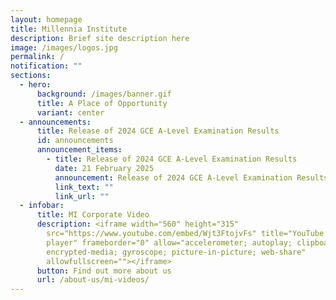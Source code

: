 ```yaml
---
layout: homepage
title: Millennia Institute
description: Brief site description here
image: /images/logos.jpg
permalink: /
notification: ""
sections:
  - hero:
      background: /images/banner.gif
      title: A Place of Opportunity
      variant: center
  - announcements:
      title: Release of 2024 GCE A-Level Examination Results
      id: announcements
      announcement_items:
        - title: Release of 2024 GCE A-Level Examination Results
          date: 21 February 2025
          announcement: Release of 2024 GCE A-Level Examination Results
          link_text: ""
          link_url: ""
  - infobar:
      title: MI Corporate Video
      description: <iframe width="560" height="315"
        src="https://www.youtube.com/embed/Wjt3FtojvFs" title="YouTube video
        player" frameborder="0" allow="accelerometer; autoplay; clipboard-write;
        encrypted-media; gyroscope; picture-in-picture; web-share"
        allowfullscreen=""></iframe>
      button: Find out more about us
      url: /about-us/mi-videos/
---
```

